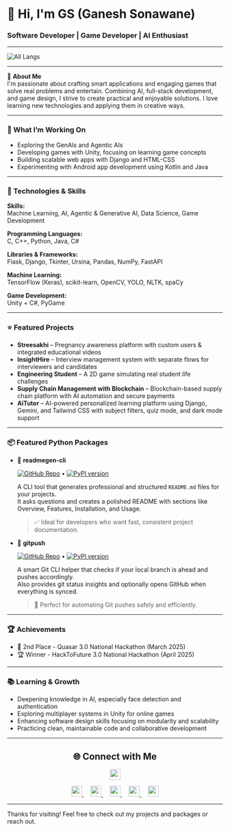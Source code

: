 # 👋 Hi, I'm GS (Ganesh Sonawane)

### Software Developer | Game Developer | AI Enthusiast 

---

![All Langs](https://github-readme-stats.vercel.app/api/top-langs/?username=inevitablegs&layout=compact&langs_count=30&theme=tokyonight)


---

🚀 **About Me**  
I'm passionate about crafting smart applications and engaging games that solve real problems and entertain. Combining AI, full-stack development, and game design, I strive to create practical and enjoyable solutions. I love learning new technologies and applying them in creative ways.

---

### 🎯 What I’m Working On

- Exploring the GenAIs and Agentic AIs  
- Developing games with Unity, focusing on learning game concepts  
- Building scalable web apps with Django and HTML-CSS 
- Experimenting with Android app development using Kotlin and Java  

---

### 🔧 Technologies & Skills

**Skills:**  
Machine Learning, AI, Agentic & Generative AI, Data Science, Game Development

**Programming Languages:**  
C, C++, Python, Java, C#

**Libraries & Frameworks:**  
Flask, Django, Tkinter, Ursina, Pandas, NumPy, FastAPI

**Machine Learning:**  
TensorFlow (Keras), scikit-learn, OpenCV, YOLO, NLTK, spaCy

**Game Development:**  
Unity + C#, PyGame


---

### ⭐ Featured Projects

- **Streesakhi** – Pregnancy awareness platform with custom users & integrated educational videos  
- **InsightHire** – Interview management system with separate flows for interviewers and candidates  
- **Engineering Student** – A 2D game simulating real student life challenges  
- **Supply Chain Management with Blockchain** – Blockchain-based supply chain platform with AI automation and secure payments  
- **AiTutor** – AI-powered personalized learning platform using Django, Gemini, and Tailwind CSS with subject filters, quiz mode, and dark mode support  

---
### 📦 Featured Python Packages

- 🔹 **readmegen-cli**
  
  [![GitHub Repo](https://img.shields.io/badge/GitHub-readmegen-blue?logo=github)](https://github.com/inevitablegs/readmegen-cli) • [![PyPI version](https://img.shields.io/pypi/v/readmegen-cli.svg)](https://pypi.org/project/readmegen-cli/)
  
  A CLI tool that generates professional and structured `README.md` files for your projects.  
  It asks questions and creates a polished README with sections like Overview, Features, Installation, and Usage.  
  > ✅ Ideal for developers who want fast, consistent project documentation.

- 🔹 **gitpush**
  
  [![GitHub Repo](https://img.shields.io/badge/GitHub-gitpush-blue?logo=github)](https://github.com/inevitablegs/gitpush) • [![PyPI version](https://img.shields.io/pypi/v/gitpush-tool.svg)](https://pypi.org/project/gitpush-tool)
  
  A smart Git CLI helper that checks if your local branch is ahead and pushes accordingly.  
  Also provides git status insights and optionally opens GitHub when everything is synced.  
  > 🚀 Perfect for automating Git pushes safely and efficiently.

---

### 🏆 Achievements

- 🥈 2nd Place - Quasar 3.0 National Hackathon (March 2025) 
- 🏆 Winner - HackToFuture 3.0 National Hackathon (April 2025)
  
---

### 📚 Learning & Growth

- Deepening knowledge in AI, especially face detection and authentication  
- Exploring multiplayer systems in Unity for online games  
- Enhancing software design skills focusing on modularity and scalability  
- Practicing clean, maintainable code and collaborative development

---  

<h2 align="center">🌐 Connect with Me</h2>

<p align="center">
  <a href="mailto:sonawaneganu3101@gmail.com">
    <img src="https://img.shields.io/badge/Email-Send-blue?logo=gmail" height="25" />
  </a>
</p>

<p align="center">
  <a href="https://www.linkedin.com/in/inevitable-gs">
    <img src="https://img.shields.io/badge/LinkedIn-Connect-blue?logo=linkedin" height="25" />
  </a>&nbsp;&nbsp;&nbsp;
  
  <a href="https://www.instagram.com/the_inevitable_gs">
    <img src="https://img.shields.io/badge/Instagram-Follow-E4405F?logo=instagram&logoColor=white" height="25" />
  </a>&nbsp;&nbsp;&nbsp;
  
  <a href="https://x.com/inevitable_gs">
    <img src="https://img.shields.io/badge/X-Follow-1DA1F2?logo=twitter&logoColor=white" height="25" />
  </a>&nbsp;&nbsp;&nbsp;
  
  <a href="https://leetcode.com/inevitable_gs">
    <img src="https://img.shields.io/badge/LeetCode-Visit-orange?logo=leetcode" height="25" />
  </a>&nbsp;&nbsp;&nbsp;
  
  <a href="https://github.com/inevitablegs">
    <img src="https://img.shields.io/badge/GitHub-Follow-black?logo=github" height="25" />
  </a>
</p>

---


Thanks for visiting! Feel free to check out my projects and packages or reach out. 
